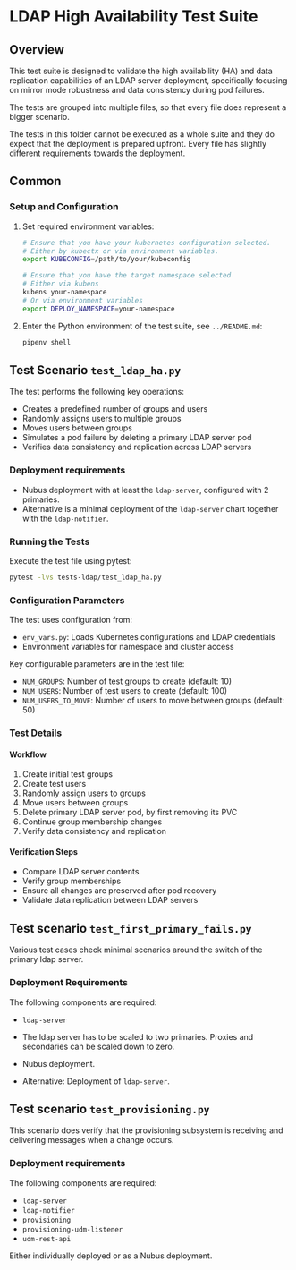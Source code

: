 # LDAP High Availability Test Suite

## Overview

This test suite is designed to validate the high availability (HA) and data
replication capabilities of an LDAP server deployment, specifically focusing on
mirror mode robustness and data consistency during pod failures.

The tests are grouped into multiple files, so that every file does represent a
bigger scenario.

The tests in this folder cannot be executed as a whole suite and they do expect
that the deployment is prepared upfront. Every file has slightly different
requirements towards the deployment.

## Common

### Setup and Configuration

1. Set required environment variables:

   ```bash
   # Ensure that you have your kubernetes configuration selected.
   # Either by kubectx or via environment variables.
   export KUBECONFIG=/path/to/your/kubeconfig

   # Ensure that you have the target namespace selected
   # Either via kubens
   kubens your-namespace
   # Or via environment variables
   export DEPLOY_NAMESPACE=your-namespace
   ```

2. Enter the Python environment of the test suite, see `../README.md`:

   ```bash
   pipenv shell
   ```

## Test Scenario `test_ldap_ha.py`

The test performs the following key operations:
- Creates a predefined number of groups and users
- Randomly assigns users to multiple groups
- Moves users between groups
- Simulates a pod failure by deleting a primary LDAP server pod
- Verifies data consistency and replication across LDAP servers

### Deployment requirements

- Nubus deployment with at least the `ldap-server`, configured with 2 primaries.
- Alternative is a minimal deployment of the `ldap-server` chart together with
  the `ldap-notifier`.

### Running the Tests

Execute the test file using pytest:

```bash
pytest -lvs tests-ldap/test_ldap_ha.py
```

### Configuration Parameters

The test uses configuration from:
- `env_vars.py`: Loads Kubernetes configurations and LDAP credentials
- Environment variables for namespace and cluster access

Key configurable parameters are in the test file:
- `NUM_GROUPS`: Number of test groups to create (default: 10)
- `NUM_USERS`: Number of test users to create (default: 100)
- `NUM_USERS_TO_MOVE`: Number of users to move between groups (default: 50)

### Test Details

#### Workflow

1. Create initial test groups
2. Create test users
3. Randomly assign users to groups
4. Move users between groups
5. Delete primary LDAP server pod, by first removing its PVC
6. Continue group membership changes
7. Verify data consistency and replication

#### Verification Steps

- Compare LDAP server contents
- Verify group memberships
- Ensure all changes are preserved after pod recovery
- Validate data replication between LDAP servers


## Test scenario `test_first_primary_fails.py`

Various test cases check minimal scenarios around the switch of the primary ldap
server.

### Deployment Requirements

The following components are required:

- `ldap-server`

- The ldap server has to be scaled to two primaries. Proxies and secondaries can
  be scaled down to zero.
- Nubus deployment.
- Alternative: Deployment of `ldap-server`.


## Test scenario `test_provisioning.py`

This scenario does verify that the provisioning subsystem is receiving and
delivering messages when a change occurs.

### Deployment requirements

The following components are required:

- `ldap-server`
- `ldap-notifier`
- `provisioning`
- `provisioning-udm-listener`
- `udm-rest-api`

Either individually deployed or as a Nubus deployment.
